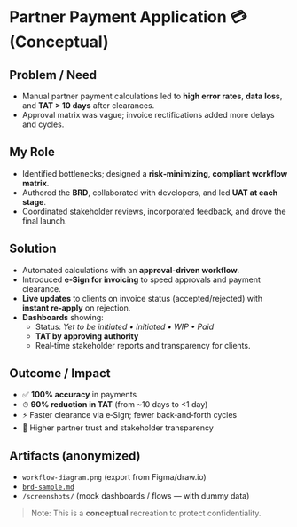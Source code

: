# Partner Payment Application 💳 (Conceptual)

## Problem / Need
- Manual partner payment calculations led to **high error rates**, **data loss**, and **TAT > 10 days** after clearances.
- Approval matrix was vague; invoice rectifications added more delays and cycles.

## My Role
- Identified bottlenecks; designed a **risk‑minimizing, compliant workflow matrix**.
- Authored the **BRD**, collaborated with developers, and led **UAT at each stage**.
- Coordinated stakeholder reviews, incorporated feedback, and drove the final launch.

## Solution
- Automated calculations with an **approval‑driven workflow**.
- Introduced **e‑Sign for invoicing** to speed approvals and payment clearance.
- **Live updates** to clients on invoice status (accepted/rejected) with **instant re‑apply** on rejection.
- **Dashboards** showing:
  - Status: *Yet to be initiated • Initiated • WIP • Paid*
  - **TAT by approving authority**
  - Real‑time stakeholder reports and transparency for clients.

## Outcome / Impact
- ✅ **100% accuracy** in payments
- ⏱ **90% reduction in TAT** (from ~10 days to <1 day)
- ⚡ Faster clearance via e‑Sign; fewer back‑and‑forth cycles
- 🙌 Higher partner trust and stakeholder transparency

## Artifacts (anonymized)
- `workflow-diagram.png` (export from Figma/draw.io)
- [`brd-sample.md`](./brd-sample.md)
- `/screenshots/` (mock dashboards / flows — with dummy data)

> Note: This is a **conceptual** recreation to protect confidentiality.